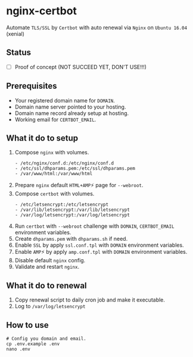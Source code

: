 # nginx-certbot
Automate `TLS/SSL` by `Certbot` with auto renewal via `Nginx` on `Ubuntu 16.04` (xenial)

## Status
- [ ] Proof of concept (NOT SUCCEED YET, DON'T USE!!!)

## Prerequisites
- Your registered domain name for `DOMAIN`.
- Domain name server pointed to your hosting.
- Domain name record already setup at hosting.
- Working email for `CERTBOT_EMAIL`.

## What it do to setup
1. Compose `nginx` with volumes.
    ```
    - /etc/nginx/conf.d:/etc/nginx/conf.d
    - /etc/ssl/dhparams.pem:/etc/ssl/dhparams.pem
    - /var/www/html:/var/www/html
    ```
1. Prepare `nginx` default `HTML+AMP`⚡ page for `--webroot`.
1. Compose `certbot` with volumes.
    ```
    - /etc/letsencrypt:/etc/letsencrypt
    - /var/lib/letsencrypt:/var/lib/letsencrypt
    - /var/log/letsencrypt:/var/log/letsencrypt
    ```
1. Run `certbot` with `--webroot` challenge with `DOMAIN`, `CERTBOT_EMAIL` environment variables.
1. Create `dhparams.pem` with `dhparams.sh` if need.
1. Enable `SSL` by apply `ssl.conf.tpl` with `DOMAIN` environment variables.
1. Enable `AMP`⚡ by apply `amp.conf.tpl` with `DOMAIN` environment variables.
1. Disable default `nginx` config.
1. Validate and restart `nginx`.

## What it do to renewal
1. Copy renewal script to daily cron job and make it executable.
1. Log to `/var/log/letsencrypt`

## How to use
```shell
# Config you domain and email.
cp .env.example .env
nano .env
```